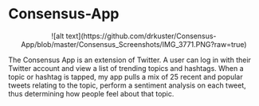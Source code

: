 # Consensus-App

<p align="center">
  ![alt text](https://github.com/drkuster/Consensus-App/blob/master/Consensus_Screenshots/IMG_3771.PNG?raw=true)
</p>


The Consensus App is an extension of Twitter. A user can log in with their Twitter account and view a list of trending topics and hashtags. When a topic or hashtag is tapped, my app pulls a mix of 25 recent and popular tweets relating to the topic, perform a sentiment analysis on each tweet, thus determining how people feel about that topic.
